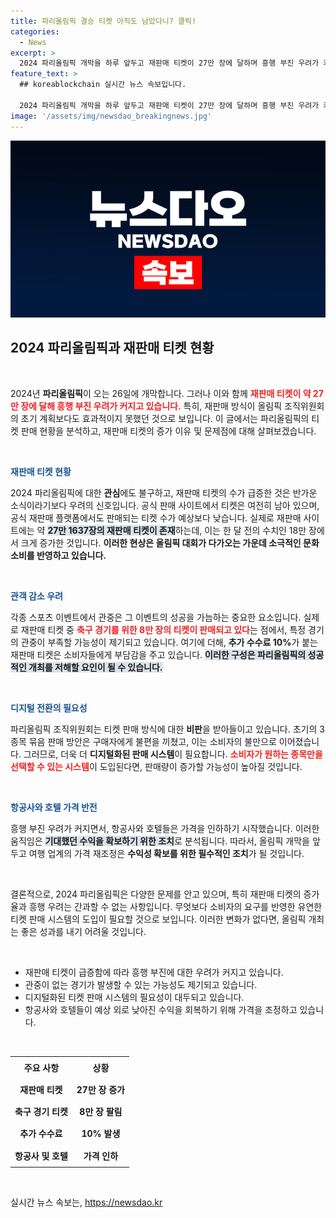 ```yaml
---
title: 파리올림픽 결승 티켓 아직도 남았다니? 클릭!
categories:
  - News
excerpt: >
  2024 파리올림픽 개막을 하루 앞두고 재판매 티켓이 27만 장에 달하며 흥행 부진 우려가 커지고 있다. 공식 판매 사이트에도 미판매 티켓이 잔뜩 남아 축구 경기에서조차 관중이 없는 상황이 발생할 가능성이 제기된다.
feature_text: >
  ## koreablockchain 실시간 뉴스 속보입니다.

  2024 파리올림픽 개막을 하루 앞두고 재판매 티켓이 27만 장에 달하며 흥행 부진 우려가 커지고 있다. 공식 판매 사이트에도 미판매 티켓이 잔뜩 남아 축구 경기에서조차 관중이 없는 상황이 발생할 가능성이 제기된다.
image: '/assets/img/newsdao_breakingnews.jpg'
---
```


<p><img src="/assets/img/newsdao_breakingnews.jpg" alt="koreablockchain 속보" /></p>

<h2 data-ke-size="size26">2024 파리올림픽과 재판매 티켓 현황</h2>

<p data-ke-size="size16">&nbsp;</p>

<p>2024년 <b>파리올림픽</b>이 오는 26일에 개막합니다. 그러나 이와 함께 <b><span style="color: #ee2323;">재판매 티켓이 약 27만 장에 달해 흥행 부진 우려가 커지고 있습니다.</span></b> 특히, 재판매 방식이 올림픽 조직위원회의 초기 계획보다도 효과적이지 못했던 것으로 보입니다. 이 글에서는 파리올림픽의 티켓 판매 현황을 분석하고, 재판매 티켓의 증가 이유 및 문제점에 대해 살펴보겠습니다.</p>

<p data-ke-size="size16">&nbsp;</p>

<p><b><span style="color: #1a5490;">재판매 티켓 현황</span></b></p>

<p>2024 파리올림픽에 대한 <b>관심</b>에도 불구하고, 재판매 티켓의 수가 급증한 것은 반가운 소식이라기보다 우려의 신호입니다. 공식 판매 사이트에서 티켓은 여전히 남아 있으며, 공식 재판매 플랫폼에서도 판매되는 티켓 수가 예상보다 낮습니다. 실제로 재판매 사이트에는 약 <b><span style="background-color: #21538527;">27만 1637장의 재판매 티켓이 존재</span></b>하는데, 이는 한 달 전의 수치인 18만 장에서 크게 증가한 것입니다. <b>이러한 현상은 올림픽 대회가 다가오는 가운데 소극적인 문화 소비를 반영하고 있습니다.</b></p>

<p data-ke-size="size16">&nbsp;</p>

<p><b><span style="color: #1a5490;">관객 감소 우려</span></b></p>

<p>각종 스포츠 이벤트에서 관중은 그 이벤트의 성공을 가늠하는 중요한 요소입니다. 실제로 재판매 티켓 중 <b><span style="color: #ee2323;">축구 경기를 위한 8만 장의 티켓이 판매되고 있다</span></b>는 점에서, 특정 경기의 관중이 부족할 가능성이 제기되고 있습니다. 여기에 더해, <b>추가 수수료 10%</b>가 붙는 재판매 티켓은 소비자들에게 부담감을 주고 있습니다. <b><span style="background-color: #21538527;">이러한 구성은 파리올림픽의 성공적인 개최를 저해할 요인이 될 수 있습니다.</span></b></p>

<p data-ke-size="size16">&nbsp;</p>

<p><b><span style="color: #1a5490;">디지털 전환의 필요성</span></b></p>

<p>파리올림픽 조직위원회는 티켓 판매 방식에 대한 <b>비판</b>을 받아들이고 있습니다. 초기의 3종목 묶음 판매 방안은 구매자에게 불편을 끼쳤고, 이는 소비자의 불만으로 이어졌습니다. 그러므로, 더욱 더 <strong>디지털화된 판매 시스템</strong>이 필요합니다. <b><span style="color: #ee2323;">소비자가 원하는 종목만을 선택할 수 있는 시스템</span></b>이 도입된다면, 판매량이 증가할 가능성이 높아질 것입니다.</p>

<p data-ke-size="size16">&nbsp;</p>

<p><b><span style="color: #1a5490;">항공사와 호텔 가격 반전</span></b></p>

<p>흥행 부진 우려가 커지면서, 항공사와 호텔들은 가격을 인하하기 시작했습니다. 이러한 움직임은 <b><span style="background-color: #21538527;">기대했던 수익을 확보하기 위한 조치</span></b>로 분석됩니다. 따라서, 올림픽 개막을 앞두고 여행 업계의 가격 재조정은 <b>수익성 확보를 위한 필수적인 조치</b>가 될 것입니다.</p>

<p data-ke-size="size16">&nbsp;</p>

<p>결론적으로, 2024 파리올림픽은 다양한 문제를 안고 있으며, 특히 재판매 티켓의 증가율과 흥행 우려는 간과할 수 없는 사항입니다. 무엇보다 소비자의 요구를 반영한 유연한 티켓 판매 시스템의 도입이 필요할 것으로 보입니다. 이러한 변화가 없다면, 올림픽 개최는 좋은 성과를 내기 어려울 것입니다. </p>

<p data-ke-size="size16">&nbsp;</p>

<ul>
<li>재판매 티켓이 급증함에 따라 흥행 부진에 대한 우려가 커지고 있습니다.</li>
<li>관중이 없는 경기가 발생할 수 있는 가능성도 제기되고 있습니다.</li>
<li>디지털화된 티켓 판매 시스템의 필요성이 대두되고 있습니다.</li>
<li>항공사와 호텔들이 예상 외로 낮아진 수익을 회복하기 위해 가격을 조정하고 있습니다.</li>
</ul>

<p data-ke-size="size16">&nbsp;</p>

<table>
<tr>
<td style="text-align: center; height: 30px;"><b>주요 사항</b></td>
<td style="text-align: center; height: 30px;"><b>상황</b></td>
</tr>
<tr>
<td style="text-align: center; height: 30px;"><b>재판매 티켓</b></td>
<td style="text-align: center; height: 30px;"><b>27만 장 증가</b></td>
</tr>
<tr>
<td style="text-align: center; height: 30px;"><b>축구 경기 티켓</b></td>
<td style="text-align: center; height: 30px;"><b>8만 장 팔림</b></td>
</tr>
<tr>
<td style="text-align: center; height: 30px;"><b>추가 수수료</b></td>
<td style="text-align: center; height: 30px;"><b>10% 발생</b></td>
</tr>
<tr>
<td style="text-align: center; height: 30px;"><b>항공사 및 호텔</b></td>
<td style="text-align: center; height: 30px;"><b>가격 인하</b></td>
</tr>
</table>

<p data-ke-size="size16">&nbsp;</p>
실시간 뉴스 속보는, <a href="https://newsdao.kr" rel="dofollow">https://newsdao.kr</a>


